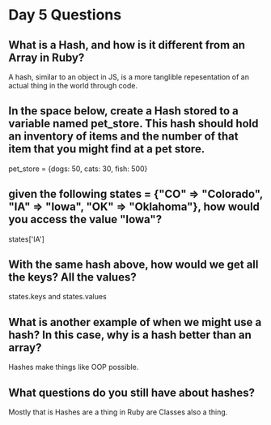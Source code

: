 # Day 5 Questions

## What is a Hash, and how is it different from an Array in Ruby?
A hash, similar to an object in JS, is a more tanglible repesentation of an actual thing in the world through code.

## In the space below, create a Hash stored to a variable named pet_store. This hash should hold an inventory of items and the number of that item that you might find at a pet store.
pet_store = {dogs: 50, cats: 30, fish: 500}

## given the following states = {"CO" => "Colorado", "IA" => "Iowa", "OK" => "Oklahoma"}, how would you access the value "Iowa"?
states['IA']

## With the same hash above, how would we get all the keys? All the values?
states.keys and states.values

## What is another example of when we might use a hash? In this case, why is a hash better than an array?
Hashes make things like OOP possible.

## What questions do you still have about hashes?
Mostly that is Hashes are a thing in Ruby are Classes also a thing.